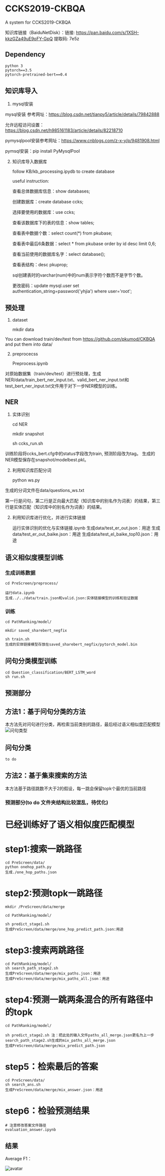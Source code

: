 # CCKS2019-CKBQA
A system for CCKS2019-CKBQA

知识库链接（BaiduNetDisk）：链接: https://pan.baidu.com/s/1XSH-kkzGZa49uE9oFY-GpQ 提取码: 7e5z


## Dependency

    python 3
    pytorch==3.5
    pytorch-pretrained-bert==0.4


## 知识库导入

1. mysql安装

mysql安装 参考网址：https://blog.csdn.net/tianpy5/article/details/79842888

允许远程访问设置：https://blog.csdn.net/h985161183/article/details/82218710

pymysqlpool安装参考网址：https://www.cnblogs.com/z-x-y/p/9481908.html

pymsql安装：pip install PyMysqlPool

2. 知识库导入数据库

    follow KB/kb_processing.ipydb to create database

    useful instruction:

    查看总体数据库信息：show databases;

    创建数据库：create database ccks;

    选择要使用的数据库：use ccks;

    查看该数据库下的表的信息：show tables;
    
    查看表中数据个数：select count(*) from pkubase;
    
    查看表中最后6条数据：select * from pkubase order by id desc limit 0,6;
    
    查看当前使用的数据库名字：select database();
    
    查看表结构：desc pkuprop;
    
    sql创建表时的varchar(num)中的num表示字符个数而不是字节个数。
    
    更改密码：update mysql.user set authentication_string=password('yhjia') where user='root';
    

## 预处理

1. dataset

    mkdir data

You can download train/dev/test from https://github.com/pkumod/CKBQA and put them into data/

2. preprocecss

    Preprocess.ipynb

对原始数据集（train/dev/test）进行预处理，生成 NER/data/train_bert_ner_input.txt、valid_bert_ner_input.txt和test_bert_ner_input.txt文件用于对下一步NER模型的训练。


## NER

1. 实体识别

    cd NER
    
    mkdir snapshot

    sh ccks_run.sh

训练阶段将ccks_bert.cfg中的status字段改为train, 预测阶段改为tag。
生成的NER模型保存在snapshot/modelbest.pkl。

2. 利用知识库匹配分词

    python ws.py

生成的分词文件在data/questions_ws.txt

第一行是问句，第二行是正向最大匹配（知识库中的别名作为词表）的结果，第三行是实体匹配（知识库中的别名作为词表）的结果。

2. 利用知识库进行优化，并进行实体链接

    运行实体识别的优化与实体链接.ipynb
    生成data/test_er_out.json：用途
    生成data/test_er_out_baike.json：用途
    生成data/test_el_baike_top10.json：用途

## 语义相似度模型训练

### 生成训练数据

    cd PreScreen/preprocess/
    
    运行data.ipynb
    生成../../data/train.json和valid.json:实体链接模型的训练和验证数据


### 训练

    cd PathRanking/model/
    
    mkdir saved_sharebert_negfix
    
    sh train.sh
    生成的实体链接模型存放在saved_sharebert_negfix/pytorch_model.bin

## 问句分类模型训练

    cd Question_classification/BERT_LSTM_word
    sh run.sh


## 预测部分

## 方法1：基于问句分类的方法

本方法先对问句进行分类，再检索当前类别的路径，最后经过语义相似度匹配模型
![问句类型](question_classes.png)

## 问句分类

    to do
    
## 方法2：基于集束搜索的方法

本方法基于路径跳数不大于2的假设，每一跳会保留topk个最优的当前路径

### 预测部分(to do 文件夹结构比较混乱，待优化)



# 已经训练好了语义相似度匹配模型

# step1:搜索一跳路径

    cd PreScreen/data/
    python onehop_path.py
    生成./one_hop_paths.json

# step2:预测topk一跳路径
    
    mkdir /PreScreen/data/merge
    
    cd PathRanking/model/
    
    sh predict_stage1.sh
    生成PreScreen/data/merge/one_hop_predict_path.json:用途

# step3:搜索两跳路径

    cd PathRanking/model/
    sh search_path_stage2.sh
    生成PreScreen/data/merge/mix_paths.json：用途
    生成PreScreen/data/merge/mix_paths_all.json：用途
    
# step4:预测一跳两条混合的所有路径中的topk

    cd PathRanking/model/
    
    sh predict_stage2.sh 注：把此处的输入文件paths_all_merge.json更名为上一步search_path_stage2.sh生成的mix_paths_all_merge.json
    生成PreScreen/data/merge/mix_predict_path.json

# step5：检索最后的答案

    cd PreScreen/data/
    sh search_ans.sh
    生成PreScreen/data/merge/mix_answer.json：用途

# step6：检验预测结果

    # 注意修改答案文件路径
    evaluation_answer.ipynb    

## 结果
Average F1：

![avatar](results.png)